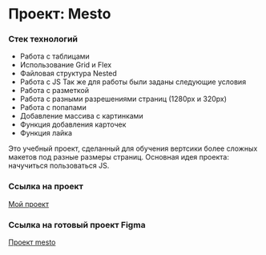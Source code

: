# Проект: Mesto
### Стек технологий 
* Работа с таблицами 
* Использование Grid и Flex
* Файловая структура Nested
* Работа с JS
Так же для работы были заданы следующие условия
* Работа с разметкой
* Работа с разными разрешениями страниц (1280px и 320px)
* Работа с попапами
* Добавление массива с картинками 
* Функция добавления карточек
* Функция лайка

Это учебный проект, сделанный для обучения вертсики более сложных макетов под разные размеры страниц.
Основная идея проекта: начучиться пользоваться JS.

### Ссылка на проект
[Мой проект](https://mtimofey.github.io/mesto-project-bootcamp/)
### Ссылка на готовый проект Figma
[Проект mesto](https://www.figma.com/file/bjyvbKKJN2naO0ucURl2Z0/JavaScript.-Sprint-5?node-id=0%3A1&t=0i8MGIqKam31IkBY-0)